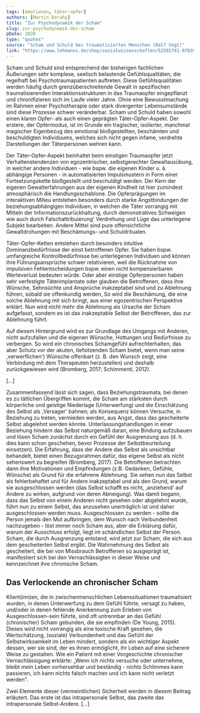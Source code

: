 ```yaml
---
tags: [emotionen, täter-opfer]
authors: [Martin Dorahy]
title: "Zur Psychodynamik der Scham"
slug: zur-psychodynamik-der-scham
pDate: 2020
type: "quotes"
source: "Scham und Schuld bei traumatisierten Menschen (Ralf Vogt)"
link: "https://www.lehmanns.de/shop/sozialwissenschaften/52592741-9783965431164-scham-und-schuld-bei-traumatisierten-menschen"
---
```


Scham und Schuld sind entsprechend der bisherigen fachlichen Äußerungen sehr komplexe, seelisch belastende Gefühlsqualitäten, die regelhaft bei Psychotraumapatienten auftreten. Diese Gefühlsqualitäten werden häufig durch grenzüberschreitende Gewalt in spezifischen traumatisierenden Interaktionsstrukturen in das Traumaopfer eingepflanzt und chronifizieren sich im Laufe vieler Jahre. Ohne eine Bewusstmachung im Rahmen einer Psychotherapie oder stark divergenter Lebensumstände sind diese Prozesse schwer veränderbar. Scham und Schuld haben sowohl einen klaren Opfer- als auch einen geprägten Täter-Opfer-Aspekt. Der erstere, der Opfermodus, ist im Grunde ein tragischer, isolierter, manchmal magischer Eigenbezug des emotional bloßgestellten, beschämten und beschuldigten Individuums, welches sich nicht gegen infame, verdrehte Darstellungen der Täterpersonen wehren kann.

Der Täter-Opfer-Aspekt beinhaltet beim einstigen Traumaopfer jetzt Verhaltenstendenzen von egozentrischer, selbstgerechter Gewaltausübung, in welcher andere Individuen - wie bspw. die eigenen Kinder u. ä. abhängige Personen - in automatisierten Impulsmustern in Form einer Fortsetzungskette bloßgestellt und beschuldigt werden. Der Kern der eigenen Gewalterfahrungen aus der eigenen Kindheit ist hier zumindest atmosphärisch die Handlungsschablone. Die Opferprägungen im interaktiven Milieu entstehen besonders durch starke Angstbindungen der beziehungsabhängigen Individuen, in welchen die Täter vorrangig mit Mitteln der Informationszurückhaltung, durch demonstratives Schweigen wie auch durch Falschattribuierung' Verdrehung und Lüge das unterlegene Subjekt bearbeiten. Andere Mittel sind pure offensichtliche Gewaltdrohungen mit Beschämungs- und Schuldritualen.

Täter-Opfer-Ketten entstehen durch besonders intuitive Dominanzbedürfnisse der einst betroffenen Opfer. Sie haben bspw. umfangreiche Kontrollbedürfnisse bei unterlegenen Individuen und können ihre Führungsansprüche schwer relativieren, weil die Rücknahme von impulsiven Fehlentscheidungen bspw. einen nicht kompensierbaren Werteverlust bedeuten würde. Oder aber einstige Opferpersonen haben sehr verfestigte Täterimplantate oder glauben die Betroffenen, dass ihre Wünsche, Sehnsüchte und Ansprüche inakzeptabel sind und zu Ablehnung führen, sobald sie offenkundig werden, So wird die Beschämung, die eine solche Ablehnung mit sich bringt, aus einer egozentrischen Perspektive erklärt. Nun wird nicht mehr die Ablehnung als Ursache der Scham aufgefasst, sondern es ist das inakzeptable Selbst der Betroffenen, das zur Ablehnung führt.

Auf diesem Hintergrund wird es zur Grundlage des Umgangs mit Anderen, nicht aufzufallen und die eigenen Wünsche, Hottungen und Bedürfnisse zu verbergen. So wird ein chronisches Schamgefühl aufrechterhalten, das aber Schutz vor der akuten, tiefsitzenden Scham bietet, wenn man seine ,verwerflichen') Wünsche offenbart (z. B. den Wunsch zeigt, eine Verbindung mit dem Therapeuten herzustellen) und deshalb zurückgewiesen wird (Bromberg, 2017; Schimmenti, 2012).

[…]

Zusammenfassend lässt sich sagen, dass Beziehungstraumata, bei denen es zu tätlichen Übergriffen kommt, die Scham am stärksten durch körperliche und geistige Niederlage (Unterwerfung) und die Einschätzung des Selbst als ,Versager' bahnen; als Konsequenz können Versuche, in Beziehung zu treten, vermieden werden, aus Angst, dass das gescheiterte Selbst abgelehnt werden könnte. Unterlassungshandlungen in einer Beziehung hindern das Selbst naturgemäß daran, eine Bindung aufzubauen und lösen Scham zunächst durch ein Gefühl der Ausgrenzung aus (d. h. dies kann schon geschehen, bevor Prozesse der Selbstbeurteilung einsetzen). Die Erfahrung, dass der Andere das Selbst als unsichtbar behandelt, bietet einen Bezugsrahmen dafür, das eigene Selbst als nicht sehenswert zu begreifen (Bromberg, 2017). Die Betroffenen betrachten dann ihre Motivationen und Empfindungen (z.B. Gedanken, Gefühle, Wünsche) als Grund für die erfahrene Ablehnung. Sie sehen nun das Selbst als fehlerbehaftet und für Andere inakzeptabel und als den Grund, warum sie ausgeschlossen werden (das Selbst schafft es nicht, ,anziehend' auf Andere zu wirken, aufgrund von deren Abneigung). Was damit begann, dass das Selbst von einem Anderen nicht gesehen oder abgelehnt wurde, führt nun zu einem Selbst, das anzusehen unerträglich ist und daher ausgeschlossen werden muss. Ausgeschlossen zu werden - sollte die Person jemals den Mut aufbringen, dem Wunsch nach Verbundenheit nachzugeben - löst immer noch Scham aus, aber die Erklärung dafür, warum der Ausschluss erfolgt, liegt im schändlichen Selbst der Person. Scham, die durch Ausgrenzung entstand, wird jetzt zur Scham, die sich aus dem gescheiterten Selbst ergibt. Die Wahrnehmung des Selbst als gescheitert, die bei von Missbrauch Betroffenen so ausgeprägt ist, manifestiert sich bei den Vernachlässigten in dieser Weise und kennzeichnet ihre chronische Scham.

## Das Verlockende an chronischer Scham

Klient(inn)en, die in zwischenmenschlichen Lebenssituationen traumatisiert wurden, in denen Unterwerfung zu dem Gefühl führte, versagt zu haben, und/oder in denen fehlende Anerkennung zum Erleben von Ausgeschlossen-sein führte, sind oft untrennbar an das Gefühl (chronischer) Scham gebunden, die sie empfinden (De Young, 2015). Dieses wird nicht vorrangig als eine toxische Kraft gesehen, die Wertschätzung, (soziale) Verbundenheit und das Gefühl der Selbstwirksamkeit im Leben mindert, sondern als ein wichtiger Aspekt dessen, wer sie sind, der es ihnen ermöglicht, ihr Leben auf eine sicherere Weise zu gestalten. Wie ein Patient mit einer Vorgeschichte chronischer Vernachlässigung erklärte: „Wenn ich nichts versuche oder unternehme, bleibt mein Leben vorhersehbar und beständig - nichts Schlimmes kann passieren, ich kann nichts falsch machen und ich kann nicht verletzt werden".

Zwei Elemente dieser (vermeintlichen) Sicherheit werden in diesem Beitrag erläutert. Das erste ist das intrapersonale Selbst, das zweite das intrapersonale Selbst-Andere. […]
